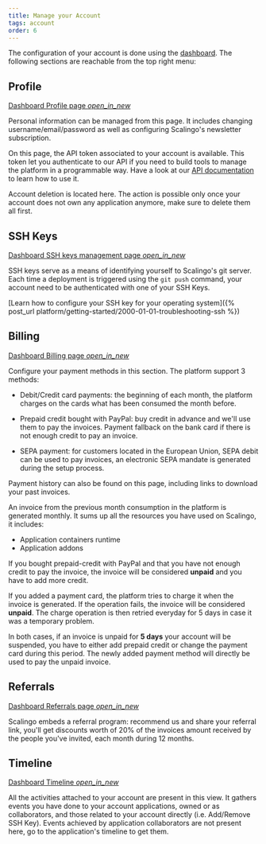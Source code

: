 ```yaml
---
title: Manage your Account
tags: account
order: 6
---
```


The configuration of your account is done using the
[dashboard](https://my.scalingo.com). The following sections are reachable from
the top right menu:

## Profile

[Dashboard Profile page <i class="material-icons">open_in_new</i>](https://my.scalingo.com/profile)

Personal information can be managed from this page. It includes changing
username/email/password as well as configuring Scalingo's newsletter
subscription.

On this page, the API token associated to your account is available. This
token let you authenticate to our API if you need to build tools to manage the
platform in a programmable way. Have a look at our [API
documentation](https://developers.scalingo.com) to learn how to use it.

Account deletion is located here. The action is possible only once your account
does not own any application anymore, make sure to delete them all first.

## SSH Keys

[Dashboard SSH keys management page <i class="material-icons">open_in_new</i>](https://my.scalingo.com/keys)

SSH keys serve as a means of identifying yourself to Scalingo's git server.
Each time a deployment is triggered using the `git push` command, your account
need to be authenticated with one of your SSH Keys.

[Learn how to configure your SSH key for your operating system]({% post_url platform/getting-started/2000-01-01-troubleshooting-ssh %})

## Billing

[Dashboard Billing page <i class="material-icons">open_in_new</i>](https://my.scalingo.com/billing)

Configure your payment methods in this section. The platform support 3 methods:

* Debit/Credit card payments: the beginning of each month, the platform charges
on the cards what has been consumed the month before.

* Prepaid credit bought with PayPal: buy credit in advance and we'll use them to pay
the invoices. Payment fallback on the bank card if there is not enough credit to
pay an invoice.

* SEPA payment: for customers located in the European Union, SEPA debit can be used to pay
invoices, an electronic SEPA mandate is generated during the setup process.

Payment history can also be found on this page, including links to download
your past invoices.

An invoice from the previous month consumption in the platform is generated
monthly. It sums up all the resources you have used on Scalingo, it includes:

* Application containers runtime
* Application addons

If you bought prepaid-credit with PayPal and that you have not enough credit to
pay the invoice, the invoice will be considered **unpaid** and you have to add
more credit.

If you added a payment card, the platform tries to charge it when the invoice
is generated. If the operation fails, the invoice will be considered
**unpaid**. The charge operation is then retried everyday for 5 days in
case it was a temporary problem.

In both cases, if an invoice is unpaid for **5 days** your account will be
suspended, you have to either add prepaid credit or change the payment card
during this period. The newly added payment method will directly be used to pay
the unpaid invoice.

## Referrals

[Dashboard Referrals page <i class="material-icons">open_in_new</i>](https://my.scalingo.com/referrals)

Scalingo embeds a referral program: recommend us and share your referral link,
you'll get discounts worth of 20% of the invoices amount received by the people
you've invited, each month during 12 months.

## Timeline

[Dashboard Timeline <i class="material-icons">open_in_new</i>](https://my.scalingo.com/referrals)

All the activities attached to your account are present in this view. It
gathers events you have done to your account applications, owned or as
collaborators, and those related to your account directly (i.e. Add/Remove SSH
Key). Events achieved by application collaborators are not present here, go to
the application's timeline to get them.
